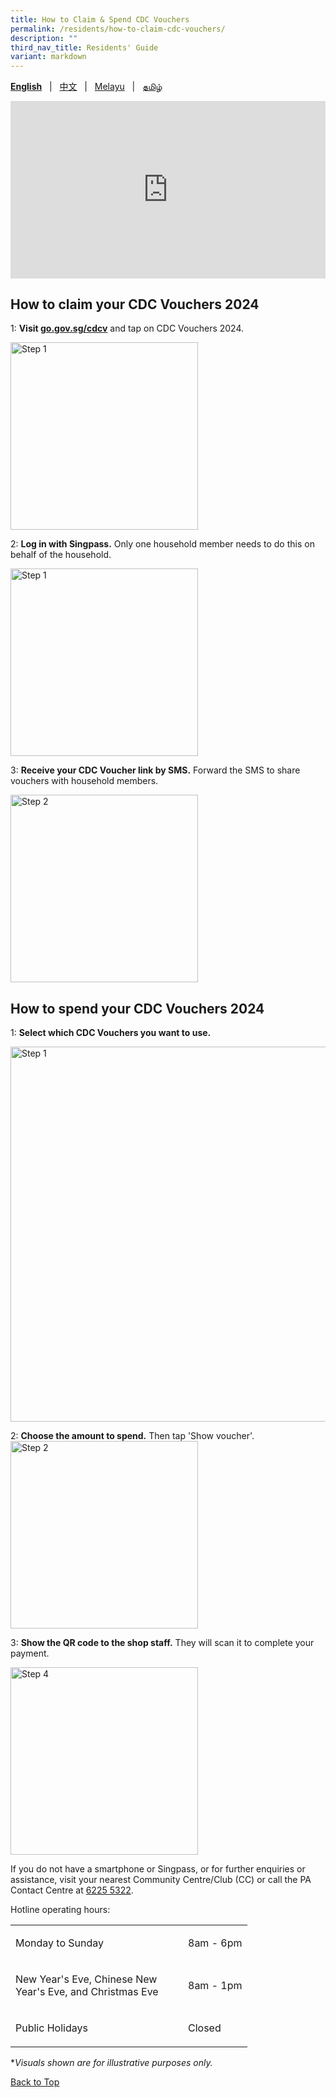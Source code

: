 ```yaml
---
title: How to Claim & Spend CDC Vouchers
permalink: /residents/how-to-claim-cdc-vouchers/
description: ""
third_nav_title: Residents' Guide
variant: markdown
---
```

<span id="cdcv_page_top"></span>
**[English](/residents/how-to-claim-cdc-vouchers)** &nbsp;&nbsp;|&nbsp;&nbsp; [中文](/residents/how-to-claim-cdc-vouchers-chinese)  &nbsp;&nbsp;|&nbsp;&nbsp; [Melayu](/residents/how-to-claim-cdc-vouchers-malay) &nbsp;&nbsp;|&nbsp;&nbsp; [தமிழ்](/residents/how-to-claim-cdc-vouchers-tamil)

<style>
a.bp-button {
	height: 6em !important;
	white-space:pre-line !important;
}
 .youtubecontainer {
    position: relative;
    width: 100%;
    height: 0;
    padding-bottom: 56.25%;
}
.youtubevideo {
    position: absolute;
    top: 0;
    left: 0;
    width: 100%;
    height: 100%;
}
</style>

<div class="youtubecontainer">
<iframe class="youtubevideo" src="https://www.youtube.com/embed/CeHvLfmA_ns" title="YouTube video player" frameborder="0" allow="accelerometer; autoplay; clipboard-write; encrypted-media; gyroscope; picture-in-picture" allowfullscreen=""></iframe>
	</div>

## How to claim your CDC Vouchers 2024

1: **Visit [go.gov.sg/cdcv](https://go.gov.sg/cdcv)** and tap on CDC Vouchers 2024. 

<img src="/images/2024%20Phone%20Screens/Eng_Campaign_Page.png" alt="Step 1" style="width:300px !important;">

2: **Log in with Singpass.** Only one household member needs to do this on behalf of the household.

<img src="/images/2024%20Phone%20Screens/Eng_Singpass_Claim_Page.png" alt="Step 1" style="width:300px !important;">


3: **Receive your CDC Voucher link by SMS.** Forward the SMS to share vouchers with household members.  

<img src="/images/2024%20Phone%20Screens/Eng_SMS_Page.png" alt="Step 2" style="width:300px !important;">


## How to spend your CDC Vouchers 2024

1: **Select which CDC Vouchers you want to use.** 

<img src="/images/2024%20Phone%20Screens/Eng_Select_Correct_Voucher.png" alt="Step 1" style="width:600px !important;">


2: **Choose the amount to spend.** Then tap 'Show voucher'.
<img src="/images/2024%20Phone%20Screens/Eng_Select_Voucher_Both.png" alt="Step 2" style="width:300px !important;">

3: **Show the QR code to the shop staff.** They will scan it to complete your payment. 

<img src="/images/2024%20Phone%20Screens/Eng_Show_Both_QR.png" alt="Step 4" style="width:300px !important;">


If you do not have a smartphone or Singpass, or for further enquiries or assistance, visit your nearest Community Centre/Club (CC) or call the PA Contact Centre at <a href="tel:6225 5322">6225 5322</a>.

Hotline operating hours:

<table border="0" cellspacing="0" cellpadding="0">
<tbody>
<tr>
	<td><p style="width:260px !important;">Monday to Sunday</p></td>
	<td><p>8am - 6pm</p></td>
</tr>
	<tr><td><p style="width:260px !important;">New Year's Eve, Chinese New Year's Eve, and Christmas Eve</p></td>
	<td><p>8am - 1pm</p></td>
	</tr><tr>
	<td><p style="width:260px !important;">Public Holidays</p></td>
	<td><p>Closed</p></td>
</tr>
</tbody>
</table>

*<i>Visuals shown are for illustrative purposes only.</i>

[Back to Top](#cdcv_page_top)